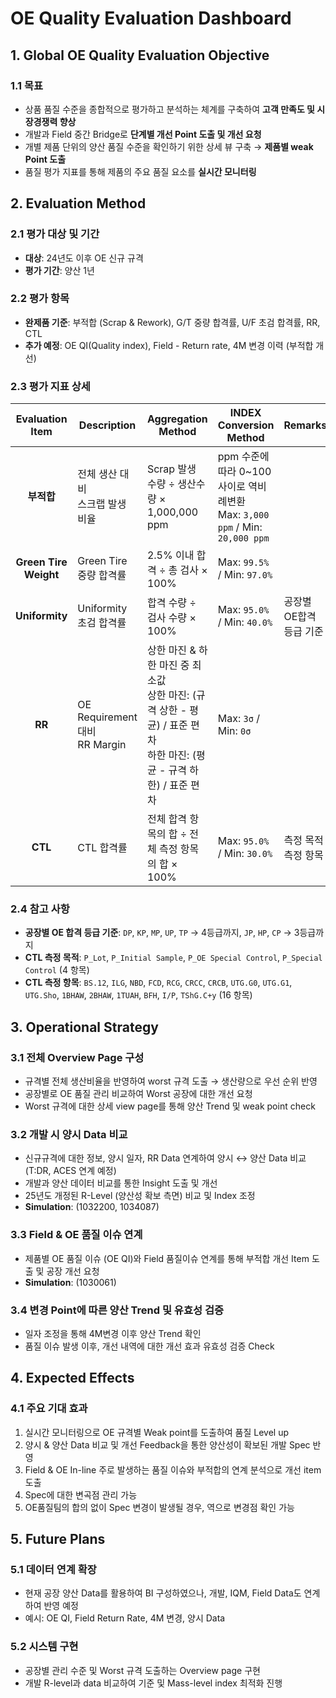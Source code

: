 # OE Quality Evaluation Dashboard

## 1. Global OE Quality Evaluation Objective

### 1.1 목표
- 상품 품질 수준을 종합적으로 평가하고 분석하는 체계를 구축하여 **고객 만족도 및 시장경쟁력 향상**
- 개발과 Field 중간 Bridge로 **단계별 개선 Point 도출 및 개선 요청**
- 개별 제품 단위의 양산 품질 수준을 확인하기 위한 상세 뷰 구축 → **제품별 weak Point 도출**
- 품질 평가 지표를 통해 제품의 주요 품질 요소를 **실시간 모니터링**

## 2. Evaluation Method

### 2.1 평가 대상 및 기간
- **대상**: 24년도 이후 OE 신규 규격
- **평가 기간**: 양산 1년

### 2.2 평가 항목
- **완제품 기준**: 부적합 (Scrap & Rework), G/T 중량 합격률, U/F 초검 합격률, RR, CTL
- **추가 예정**: OE QI(Quality index), Field - Return rate, 4M 변경 이력 (부적합 개선)

### 2.3 평가 지표 상세

| Evaluation Item | Description | Aggregation Method | INDEX Conversion Method | Remarks |
|:---------------:|-------------|-------------------|-------------------------|---------|
| **부적합** | 전체 생산 대비<br>스크랩 발생 비율 | Scrap 발생 수량 ÷ 생산수량 × 1,000,000 ppm | ppm 수준에 따라 0~100 사이로 역비례변환<br>Max: `3,000 ppm` / Min: `20,000 ppm` | |
| **Green Tire Weight** | Green Tire 중량 합격률 | 2.5% 이내 합격 ÷ 총 검사 × 100% | Max: `99.5%` / Min: `97.0%` | |
| **Uniformity** | Uniformity 초검 합격률 | 합격 수량 ÷ 검사 수량 × 100% | Max: `95.0%` / Min: `40.0%` | 공장별 OE합격 등급 기준 |
| **RR** | OE Requirement 대비<br>RR Margin | 상한 마진 & 하한 마진 중 최소값<br>상한 마진: (규격 상한 - 평균) / 표준 편차<br>하한 마진: (평균 - 규격 하한) / 표준 편차 | Max: `3σ` / Min: `0σ` | |
| **CTL** | CTL 합격률 | 전체 합격 항목의 합 ÷ 전체 측정 항목의 합 × 100% | Max: `95.0%` / Min: `30.0%` | 측정 목적<br>측정 항목 |

### 2.4 참고 사항
- **공장별 OE 합격 등급 기준**: `DP`, `KP`, `MP`, `UP`, `TP` → 4등급까지, `JP`, `HP`, `CP` → 3등급까지
- **CTL 측정 목적**: `P_Lot`, `P_Initial Sample`, `P_OE Special Control`, `P_Special Control` (4 항목)
- **CTL 측정 항목**: `BS.12`, `ILG`, `NBD`, `FCD`, `RCG`, `CRCC`, `CRCB`, `UTG.G0`, `UTG.G1`, `UTG.Sho`, `1BHAW`, `2BHAW`, `1TUAH`, `BFH`, `I/P`, `TShG.C+y` (16 항목)

## 3. Operational Strategy

### 3.1 전체 Overview Page 구성
- 규격별 전체 생산비율을 반영하여 worst 규격 도출 → 생산량으로 우선 순위 반영
- 공장별로 OE 품질 관리 비교하여 Worst 공장에 대한 개선 요청
- Worst 규격에 대한 상세 view page를 통해 양산 Trend 및 weak point check

### 3.2 개발 시 양시 Data 비교
- 신규규격에 대한 정보, 양시 일자, RR Data 연계하여 양시 ↔ 양산 Data 비교 (T:DR, ACES 연계 예정)
- 개발과 양산 데이터 비교를 통한 Insight 도출 및 개선
- 25년도 개정된 R-Level (양산성 확보 측면) 비교 및 Index 조정
- **Simulation**: (1032200, 1034087)

### 3.3 Field & OE 품질 이슈 연계
- 제품별 OE 품질 이슈 (OE QI)와 Field 품질이슈 연계를 통해 부적합 개선 Item 도출 및 공장 개선 요청
- **Simulation**: (1030061)

### 3.4 변경 Point에 따른 양산 Trend 및 유효성 검증
- 일자 조정을 통해 4M변경 이후 양산 Trend 확인
- 품질 이슈 발생 이후, 개선 내역에 대한 개선 효과 유효성 검증 Check

## 4. Expected Effects

### 4.1 주요 기대 효과
1. 실시간 모니터링으로 OE 규격별 Weak point를 도출하여 품질 Level up
2. 양시 & 양산 Data 비교 및 개선 Feedback을 통한 양산성이 확보된 개발 Spec 반영
3. Field & OE In-line 주로 발생하는 품질 이슈와 부적합의 연계 분석으로 개선 item 도출
4. Spec에 대한 변곡점 관리 가능
5. OE품질팀의 합의 없이 Spec 변경이 발생될 경우, 역으로 변경점 확인 가능

## 5. Future Plans

### 5.1 데이터 연계 확장
- 현재 공장 양산 Data를 활용하여 BI 구성하였으나, 개발, IQM, Field Data도 연계하여 반영 예정
- 예시: OE QI, Field Return Rate, 4M 변경, 양시 Data

### 5.2 시스템 구현
- 공장별 관리 수준 및 Worst 규격 도출하는 Overview page 구현
- 개발 R-level과 data 비교하여 기준 및 Mass-level index 최적화 진행